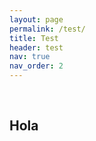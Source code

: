 ```yaml
---
layout: page
permalink: /test/
title: Test
header: test
nav: true
nav_order: 2
---
```

<br>
<h2>Hola</h2>